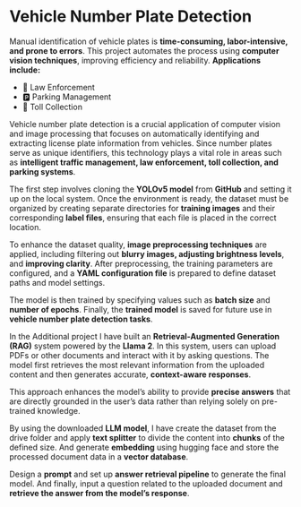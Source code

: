 # Vehicle Number Plate Detection

Manual identification of vehicle plates is **time-consuming, labor-intensive, and prone to errors**. This project automates the process using **computer vision techniques**, improving efficiency and reliability.
  **Applications include:**
  - 🚓 Law Enforcement  
  - 🅿 Parking Management  
  - 🚧 Toll Collection 

Vehicle number plate detection is a crucial application of computer vision and image processing that focuses on automatically identifying and extracting license plate information from vehicles. Since number plates serve as unique identifiers, this technology plays a vital role in areas such as **intelligent traffic management, law enforcement, toll collection, and parking systems**.

The first step involves cloning the **YOLOv5 model** from **GitHub** and setting it up on the local system. Once the environment is ready, the dataset must be organized by creating separate directories for **training images** and their corresponding **label files**, ensuring that each file is placed in the correct location.

To enhance the dataset quality, **image preprocessing techniques** are applied, including filtering out **blurry images, adjusting brightness levels**, and **improving clarity**. After preprocessing, the training parameters are configured, and a **YAML configuration file** is prepared to define dataset paths and model settings.

The model is then trained by specifying values such as **batch size** and **number of epochs**. Finally, the **trained model** is saved for future use in **vehicle number plate detection tasks**.

In the Additional project I have built an **Retrieval-Augmented Generation (RAG)** system powered by the **Llama 2**. In this system, users can upload PDFs or other documents and interact with it by asking questions. The model first retrieves the most relevant information from the uploaded content and then generates accurate, **context-aware responses**.

This approach enhances the model’s ability to provide **precise answers** that are directly grounded in the user’s data rather than relying solely on pre-trained knowledge.

By using the downloaded **LLM model**, I have create the dataset from the drive folder and apply **text splitter** to divide the content into **chunks** of the defined size. And generate **embedding** using hugging face and store the processed document data in a **vector database**.

Design a **prompt** and set up **answer retrieval pipeline** to generate the final model. And finally, input a question related to the uploaded document and **retrieve the answer from the model’s response**.
